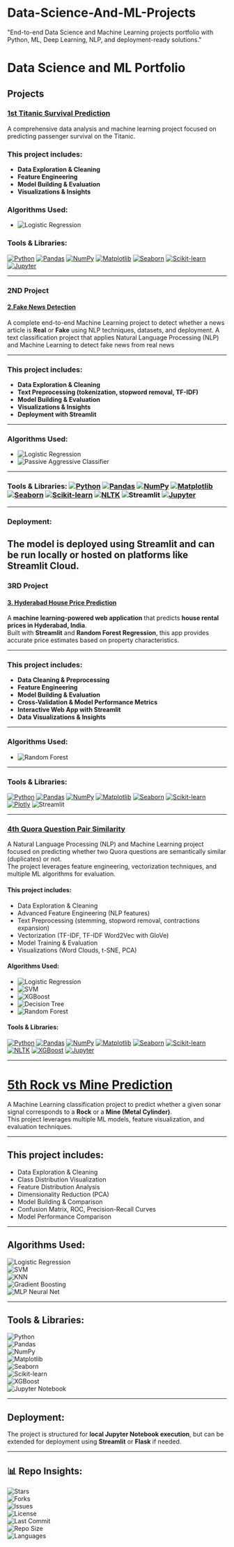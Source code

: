 # Data-Science-And-ML-Projects
"End-to-end Data Science and Machine Learning projects portfolio with Python, ML, Deep Learning, NLP, and deployment-ready solutions."

# Data Science and ML Portfolio

## Projects

### [1st Titanic Survival Prediction](https://github.com/Sanhith30/Data-Science-And-ML-Projects/tree/main/Titanic%20Survival%20prediction)
A comprehensive data analysis and machine learning project focused on predicting passenger survival on the Titanic.

### This project includes:  
- **Data Exploration & Cleaning**  
- **Feature Engineering**  
- **Model Building & Evaluation**  
- **Visualizations & Insights**  

### Algorithms Used:  
- ![Logistic Regression](https://img.shields.io/badge/Algorithm-Logistic%20Regression-blue)

### Tools & Libraries:  
[![Python](https://img.shields.io/badge/Python-3.8%2B-blue)](https://www.python.org/)  [![Pandas](https://img.shields.io/badge/Pandas-1.0%2B-blue)](https://pandas.pydata.org/)  [![NumPy](https://img.shields.io/badge/NumPy-1.18%2B-blue)](https://numpy.org/)  [![Matplotlib](https://img.shields.io/badge/Matplotlib-3.0%2B-blue)](https://matplotlib.org/)  [![Seaborn](https://img.shields.io/badge/Seaborn-0.10%2B-blue)](https://seaborn.pydata.org/)  [![Scikit-learn](https://img.shields.io/badge/Scikit--learn-0.22%2B-blue)](https://scikit-learn.org/stable/)  [![Jupyter](https://img.shields.io/badge/Jupyter-Notebook-orange)](https://jupyter.org/)



---


### 2ND Project  
#### [2.Fake News Detection](https://github.com/Sanhith30/Data-Science-And-ML-Projects/tree/main/Fake%20News%20Detection)  
A complete end-to-end Machine Learning project to detect whether a news article is **Real** or **Fake** using NLP techniques, datasets, and deployment.
A text classification project that applies Natural Language Processing (NLP) and Machine Learning to detect fake news from real news

---

### This project includes:
- **Data Exploration & Cleaning**
- **Text Preprocessing (tokenization, stopword removal, TF-IDF)**
- **Model Building & Evaluation**
- **Visualizations & Insights**
- **Deployment with Streamlit**

---

### Algorithms Used:
- ![Logistic Regression](https://img.shields.io/badge/Algorithm-Logistic%20Regression-blue)
- ![Passive Aggressive Classifier](https://img.shields.io/badge/Algorithm-Passive%20Aggressive%20Classifier-blue)
  

---

### Tools & Libraries: [![Python](https://img.shields.io/badge/Python-3.8%2B-blue)](https://www.python.org/)  [![Pandas](https://img.shields.io/badge/Pandas-1.0%2B-blue)](https://pandas.pydata.org/)  [![NumPy](https://img.shields.io/badge/NumPy-1.18%2B-blue)](https://numpy.org/)  [![Matplotlib](https://img.shields.io/badge/Matplotlib-3.0%2B-blue)](https://matplotlib.org/)  [![Seaborn](https://img.shields.io/badge/Seaborn-0.10%2B-blue)](https://seaborn.pydata.org/)  [![Scikit-learn](https://img.shields.io/badge/Scikit--learn-0.22%2B-blue)](https://scikit-learn.org/stable/)  [![NLTK](https://img.shields.io/badge/NLTK-3.5%2B-yellowgreen)](https://www.nltk.org/)  ![Streamlit](https://img.shields.io/badge/Streamlit-1.0%2B-ff69b4) [![Jupyter](https://img.shields.io/badge/Jupyter-Notebook-orange)](https://jupyter.org/)

---

### Deployment:
The model is deployed using **Streamlit** and can be run locally or hosted on platforms like **Streamlit Cloud**.
---
### 3RD Project  
#### [3. Hyderabad House Price Prediction](https://github.com/Sanhith30/Data-Science-And-ML-Projects/tree/main/House%20price%20prediction)  
A **machine learning-powered web application** that predicts **house rental prices in Hyderabad, India**.  
Built with **Streamlit** and **Random Forest Regression**, this app provides accurate price estimates based on property characteristics.  

---

### This project includes:  
- **Data Cleaning & Preprocessing**  
- **Feature Engineering**  
- **Model Building & Evaluation**  
- **Cross-Validation & Model Performance Metrics**  
- **Interactive Web App with Streamlit**  
- **Data Visualizations & Insights**  

---

### Algorithms Used:  
- ![Random Forest](https://img.shields.io/badge/Algorithm-Random%20Forest-green)  

---

### Tools & Libraries:  
[![Python](https://img.shields.io/badge/Python-3.11%2B-blue)](https://www.python.org/)  [![Pandas](https://img.shields.io/badge/Pandas-2.0%2B-blue)](https://pandas.pydata.org/)  [![NumPy](https://img.shields.io/badge/NumPy-1.24%2B-blue)](https://numpy.org/)  [![Matplotlib](https://img.shields.io/badge/Matplotlib-3.7%2B-blue)](https://matplotlib.org/)  [![Seaborn](https://img.shields.io/badge/Seaborn-0.12%2B-blue)](https://seaborn.pydata.org/)  [![Scikit-learn](https://img.shields.io/badge/Scikit--learn-1.3%2B-blue)](https://scikit-learn.org/stable/)  [![Plotly](https://img.shields.io/badge/Plotly-5.15%2B-orange)](https://plotly.com/)  ![Streamlit](https://img.shields.io/badge/Streamlit-1.28%2B-ff69b4)  

---
### [4th Quora Question Pair Similarity](https://github.com/Sanhith30/Data-Science-And-ML-Projects/tree/main/Quora_question)  
A Natural Language Processing (NLP) and Machine Learning project focused on predicting whether two Quora questions are semantically similar (duplicates) or not.  
The project leverages feature engineering, vectorization techniques, and multiple ML algorithms for evaluation.

#### This project includes:  
- Data Exploration & Cleaning  
- Advanced Feature Engineering (NLP features)  
- Text Preprocessing (stemming, stopword removal, contractions expansion)  
- Vectorization (TF-IDF, TF-IDF Word2Vec with GloVe)  
- Model Training & Evaluation  
- Visualizations (Word Clouds, t-SNE, PCA)  

#### Algorithms Used:  
- ![Logistic Regression](https://img.shields.io/badge/Algorithm-Logistic%20Regression-blue)  
- ![SVM](https://img.shields.io/badge/Algorithm-SVM-yellow)  
- ![XGBoost](https://img.shields.io/badge/Algorithm-XGBoost-orange)  
- ![Decision Tree](https://img.shields.io/badge/Algorithm-Decision%20Tree-green)  
- ![Random Forest](https://img.shields.io/badge/Algorithm-Random%20Forest-green)  

#### Tools & Libraries:  
[![Python](https://img.shields.io/badge/Python-3.8%2B-blue)](https://www.python.org/) [![Pandas](https://img.shields.io/badge/Pandas-1.0%2B-blue)](https://pandas.pydata.org/) [![NumPy](https://img.shields.io/badge/NumPy-1.18%2B-blue)](https://numpy.org/) [![Matplotlib](https://img.shields.io/badge/Matplotlib-3.0%2B-blue)](https://matplotlib.org/) [![Seaborn](https://img.shields.io/badge/Seaborn-0.10%2B-blue)](https://seaborn.pydata.org/) [![Scikit-learn](https://img.shields.io/badge/Scikit--learn-0.22%2B-blue)](https://scikit-learn.org/stable/) [![NLTK](https://img.shields.io/badge/NLTK-3.5%2B-yellowgreen)](https://www.nltk.org/) [![XGBoost](https://img.shields.io/badge/XGBoost-1.0%2B-orange)](https://xgboost.readthedocs.io/) [![Jupyter](https://img.shields.io/badge/Jupyter-Notebook-orange)](https://jupyter.org/)


---
# [5th Rock vs Mine Prediction](https://github.com/Sanhith30/Data-Science-And-ML-Projects/tree/main/SONAR_Rock_vs_Mine_Prediction)  

A Machine Learning classification project to predict whether a given sonar signal corresponds to a **Rock** or a **Mine (Metal Cylinder)**.  
This project leverages multiple ML models, feature visualization, and evaluation techniques.  

---

##  This project includes:  
- Data Exploration & Cleaning  
- Class Distribution Visualization  
- Feature Distribution Analysis  
- Dimensionality Reduction (PCA)  
- Model Building & Comparison  
- Confusion Matrix, ROC, Precision-Recall Curves  
- Model Performance Comparison  

---

##  Algorithms Used:  

![Logistic Regression](https://img.shields.io/badge/Algorithm-Logistic%20Regression-blue)  
![SVM](https://img.shields.io/badge/Algorithm-SVM-red)  
![KNN](https://img.shields.io/badge/Algorithm-KNN-green)  
![Gradient Boosting](https://img.shields.io/badge/Algorithm-Gradient%20Boosting-yellow)  
![MLP Neural Net](https://img.shields.io/badge/Algorithm-MLP%20Neural%20Net-purple)  

---

##  Tools & Libraries:  

![Python](https://img.shields.io/badge/Python-3.8+-blue?logo=python)  
![Pandas](https://img.shields.io/badge/Library-Pandas-green?logo=pandas)  
![NumPy](https://img.shields.io/badge/Library-NumPy-orange?logo=numpy)  
![Matplotlib](https://img.shields.io/badge/Library-Matplotlib-lightblue)  
![Seaborn](https://img.shields.io/badge/Library-Seaborn-teal)  
![Scikit-learn](https://img.shields.io/badge/Library-Scikit--learn-red?logo=scikitlearn)  
![XGBoost](https://img.shields.io/badge/Library-XGBoost-brown)  
![Jupyter Notebook](https://img.shields.io/badge/Tool-Jupyter%20Notebook-orange?logo=jupyter)  


---

##  Deployment:  
The project is structured for **local Jupyter Notebook execution**, but can be extended for deployment using **Streamlit** or **Flask** if needed.  

---

## 📊 Repo Insights:  
![Stars](https://img.shields.io/github/stars/Sanhith30/Data-Science-And-ML-Projects?style=social)  
![Forks](https://img.shields.io/github/forks/Sanhith30/Data-Science-And-ML-Projects?style=social)  
![Issues](https://img.shields.io/github/issues/Sanhith30/Data-Science-And-ML-Projects)  
![License](https://img.shields.io/github/license/Sanhith30/Data-Science-And-ML-Projects)  
![Last Commit](https://img.shields.io/github/last-commit/Sanhith30/Data-Science-And-ML-Projects)  
![Repo Size](https://img.shields.io/github/repo-size/Sanhith30/Data-Science-And-ML-Projects)  
![Languages](https://img.shields.io/github/languages/top/Sanhith30/Data-Science-And-ML-Projects)  





